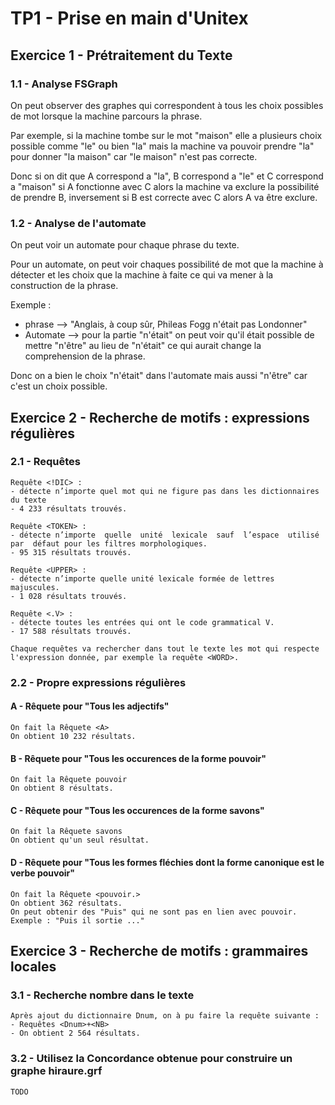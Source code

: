 # TP1 - Prise en main d'Unitex

## Exercice 1 - Prétraitement du Texte

### 1.1 - Analyse FSGraph

On peut observer des graphes qui correspondent à tous les choix possibles de mot lorsque la machine parcours la phrase.
    
Par exemple, si la machine tombe sur le mot "maison" elle a plusieurs choix possible comme "le" ou bien "la" mais la machine va pouvoir prendre "la" pour donner "la maison" car "le maison" n'est pas correcte.

Donc si on dit que A correspond a "la", B correspond a "le" et C correspond a "maison" si A fonctionne avec C alors la machine va exclure la possibilité de prendre B, inversement si B est correcte avec C alors A va être exclure.

### 1.2 - Analyse de l'automate
On peut voir un automate pour chaque phrase du texte.

Pour un automate, on peut voir chaques possibilité de mot que la machine à détecter et les choix que la machine à faite ce qui va mener à la construction de la phrase.

Exemple :
- phrase --> "Anglais, à coup sûr, Phileas Fogg n'était pas Londonner"
- Automate --> pour la partie "n'était" on peut voir qu'il était possible de mettre "n'être" au lieu de "n'était" ce qui aurait change la comprehension de la phrase.

Donc on a bien le choix "n'était" dans l'automate mais aussi "n'être" car c'est un choix possible.

## Exercice 2 - Recherche de motifs : expressions régulières

### 2.1 - Requêtes

    Requête <!DIC> :
    - détecte n’importe quel mot qui ne figure pas dans les dictionnaires du texte
    - 4 233 résultats trouvés.

    Requête <TOKEN> :
    - détecte n’importe  quelle  unité  lexicale  sauf  l’espace  utilisé  par  défaut pour les filtres morphologiques.
    - 95 315 résultats trouvés.

    Requête <UPPER> :
    - détecte n’importe quelle unité lexicale formée de lettres majuscules.
    - 1 028 résultats trouvés.

    Requête <.V> :
    - détecte toutes les entrées qui ont le code grammatical V.
    - 17 588 résultats trouvés.

    Chaque requêtes va rechercher dans tout le texte les mot qui respecte l'expression donnée, par exemple la requête <WORD>.

### 2.2 - Propre expressions régulières

#### A - Rêquete pour "Tous les adjectifs"
    On fait la Rêquete <A>
    On obtient 10 232 résultats.

#### B - Rêquete pour "Tous les occurences de la forme pouvoir"
    On fait la Rêquete pouvoir
    On obtient 8 résultats.

#### C - Rêquete pour "Tous les occurences de la forme savons"
    On fait la Rêquete savons
    On obtient qu'un seul résultat.

#### D - Rêquete pour "Tous les formes fléchies dont la forme canonique est le verbe pouvoir"
    On fait la Rêquete <pouvoir.>
    On obtient 362 résultats.
    On peut obtenir des "Puis" qui ne sont pas en lien avec pouvoir.
    Exemple : "Puis il sortie ..."

## Exercice 3 - Recherche de motifs : grammaires locales

### 3.1 - Recherche nombre dans le texte

    Après ajout du dictionnaire Dnum, on à pu faire la requête suivante :
    - Requêtes <Dnum>+<NB>
    - On obtient 2 564 résultats.

### 3.2 - Utilisez la Concordance obtenue pour construire un graphe hiraure.grf

    TODO